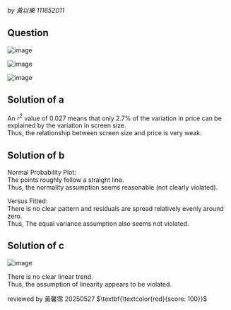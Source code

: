 *by 黃以樂 111652011*

## Question

![image](https://github.com/user-attachments/assets/5e7ffeea-9821-499f-b0fd-030bcca95686)

![image](https://github.com/user-attachments/assets/4e636ddf-1772-47bb-b763-9383e93c6804)

![image](https://github.com/user-attachments/assets/0cf5a179-1dc2-42a4-a066-0bdac8e15f8a)

## Solution of a

An $r^2$ value of 0.027 means that only 2.7% of the variation in price can be explained by the variation in screen size.  
Thus, the relationship between screen size and price is very weak.

## Solution of b

Normal Probability Plot:  
The points roughly follow a straight line.  
Thus, the normality assumption seems reasonable (not clearly violated).  
  
Versus Fitted:  
There is no clear pattern and residuals are spread relatively evenly around zero.  
Thus, The equal variance assumption also seems not violated.

## Solution of c

![image](https://github.com/user-attachments/assets/6010db3a-aa9b-46f1-a390-77359fbe55d0)

There is no clear linear trend.  
Thus, the assumption of linearity appears to be violated.

reviewed by 黃馨霈 20250527 $\textbf{\textcolor{red}{score: 100}}$